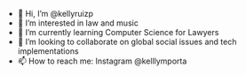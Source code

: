 - 👋 Hi, I’m @kellyruizp
- 👀 I’m interested in law and music
- 🌱 I’m currently learning Computer Science for Lawyers
- 💞️ I’m looking to collaborate on global social issues and tech implementations
- 📫 How to reach me: Instagram @kelllymporta

<!---
kellyruizp/kellyruizp is a ✨ special ✨ repository because its `README.md` (this file) appears on your GitHub profile.
You can click the Preview link to take a look at your changes.
--->
